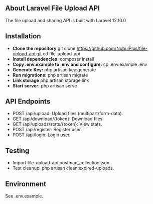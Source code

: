 ## About Laravel File Upload API

The file upload and sharing API is built with Laravel 12.10.0

## Installation

- **Clone the repository**
git clone https://github.com/NobulPlus/file-upload-api.git
cd file-upload-api
- **Install dependencies:**
composer install
- **Copy .env.example to .env and configure:**
cp .env.example .env
- **Generate Key:**
php artisan key:generate
- **Run migrations:**
php artisan migrate
- **Link storage**
php artisan storage:link
- **Start server:**
php artisan serve

## API Endpoints
- POST /api/upload: Upload files (multipart/form-data).
- GET /api/download/{token}: Download files.
- GET /api/uploads/stats/{token}: View stats.
- POST /api/register: Register user.
- POST /api/login: Login user.

## Testing
- Import file-upload-api.postman_collection.json.
- Test cleanup: php artisan clean:expired-uploads.

## Environment
See .env.example.
